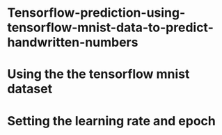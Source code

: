 # Tensorflow-prediction-using-tensorflow-mnist-data-to-predict-handwritten-numbers
# Using the the tensorflow mnist dataset
# Setting the learning rate and epoch
